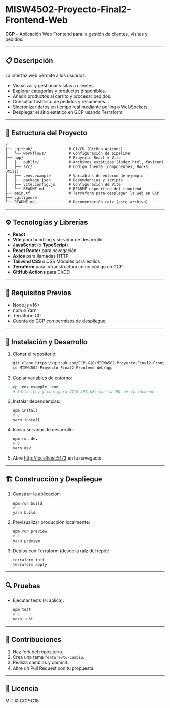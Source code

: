 # MISW4502-Proyecto-Final2-Frontend-Web

**CCP** – Aplicación Web Frontend para la gestión de clientes, visitas y pedidos.

---

## 📋 Descripción

La interfaz web permite a los usuarios:

- Visualizar y gestionar visitas a clientes.
- Explorar categorías y productos disponibles.
- Añadir productos al carrito y procesar pedidos.
- Consultar histórico de pedidos y resúmenes.
- Sincronizar datos en tiempo real mediante polling o WebSockets.
- Desplegar el sitio estático en GCP usando Terraform.

---

## 📂 Estructura del Proyecto

```
/
├── .github/                # CI/CD (GitHub Actions)
│   └── workflows/          # Configuración de pipeline
├── app/                    # Proyecto React + Vite
│   ├── public/             # Archivos estáticos (index.html, favicon)
│   ├── src/                # Código fuente (Componentes, Hooks, Utils)
│   ├── .env.example        # Variables de entorno de ejemplo
│   ├── package.json        # Dependencias y scripts
│   ├── vite.config.js      # Configuración de Vite
│   └── README.md           # README específico del frontend
├── main.tf                 # Terraform para desplegar la web en GCP
├── .gitignore
└── README.md               # Documentación raíz (este archivo)
```

---

## ⚙️ Tecnologías y Librerías

- **React**
- **Vite** para bundling y servidor de desarrollo
- **JavaScript** (o **TypeScript**)
- **React Router** para navegación
- **Axios** para llamadas HTTP
- **Tailwind CSS** o CSS Modules para estilos
- **Terraform** para infraestructura como código en GCP
- **GitHub Actions** para CI/CD

---

## 🚀 Requisitos Previos

- Node.js v16+
- npm o Yarn
- Terraform CLI
- Cuenta de GCP con permisos de despliegue

---

## 🔧 Instalación y Desarrollo

1. Clonar el repositorio:
   ```bash
   git clone https://github.com/CCP-G18/MISW4502-Proyecto-Final2-Frontend-Web.git
   cd MISW4502-Proyecto-Final2-Frontend-Web/app
   ```
2. Copiar variables de entorno:
   ```bash
   cp .env.example .env
   # Edita .env y configura VITE_API_URL con la URL de tu backend
   ```
3. Instalar dependencias:
   ```bash
   npm install
   # o
   yarn install
   ```
4. Iniciar servidor de desarrollo:
   ```bash
   npm run dev
   # o
   yarn dev
   ```
5. Abre <http://localhost:5173> en tu navegador.

---

## 🏗️ Construcción y Despliegue

1. Construir la aplicación:
   ```bash
   npm run build
   # o
   yarn build
   ```
2. Previsualizar producción localmente:
   ```bash
   npm run preview
   # o
   yarn preview
   ```
3. Deploy con Terraform (desde la raíz del repo):
   ```bash
   terraform init
   terraform apply
   ```

---

## 🔍 Pruebas

- Ejecutar tests (si aplica):
   ```bash
   npm test
   # o
   yarn test
   ```

---

## 🤝 Contribuciones

1. Haz fork del repositorio.
2. Crea una rama `feature/tu-cambio`.
3. Realiza cambios y commit.
4. Abre un Pull Request con tu propuesta.

---

## 📝 Licencia

MIT © CCP-G18
